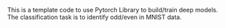 This is a template code to use Pytorch Library to build/train deep models. The classification task is to identify odd/even in MNIST data.
